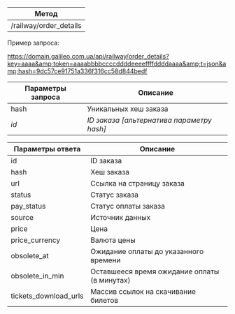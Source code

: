 | **Метод** |
| --- |
| /railway/order\_details |

Пример запроса:

https://domain.galileo.com.ua/api/railway/order_details?key=aaaa&amp;token=aaaabbbbccccddddeeeeffffddddaaaa&amp;t=json&amp;hash=9dc57ce91751a336f316cc58d844bedf

| **Параметры запроса** | **Описание** |
| --- | --- |
| hash | Уникальных хеш заказа |
| _id_ | _ID заказа [альтернатива параметру hash]_ |

| **Параметры ответа** | **Описание** |
| --- | --- |
| id | ID заказа |
| hash | Хеш заказа |
| url | Ссылка на страницу заказа |
| status | Статус заказа |
| pay\_status | Статус оплаты заказа |
| source | Источник данных |
| price | Цена |
| price\_currency | Валюта цены |
| obsolete\_at | Ожидание оплаты до указанного времени |
| obsolete\_in\_min | Оставшееся время ожидание оплаты (в минутах) |
| tickets\_download\_urls | Массив ссылок на скачивание билетов |
